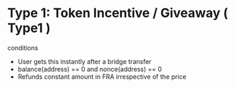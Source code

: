 # Type 1: Token Incentive / Giveaway ( Type1 )

conditions

- User gets this instantly after a bridge transfer
- balance(address) == 0 and nonce(address) == 0 
- Refunds constant amount in FRA irrespective of the price
